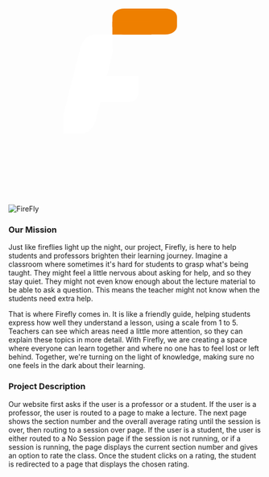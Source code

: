 <svg id="ewqlNbS3I4i1" xmlns="http://www.w3.org/2000/svg" xmlns:xlink="http://www.w3.org/1999/xlink" viewBox="0 0 300 300" shape-rendering="geometricPrecision" text-rendering="geometricPrecision"><rect width="48.422597" height="118.12179" rx="20" ry="20" transform="matrix(.775596 0.194338-.243052 0.970013 89.699662 103.972216)" fill="#fff" stroke-width="0"/><rect width="55.025679" height="30.657861" rx="10" ry="10" transform="translate(98.546311 156.429447)" fill="#fff" stroke-width="0"/><rect width="55.025679" height="21.120076" rx="0" ry="0" transform="translate(98.546312 156.429447)" fill="#fff" stroke-width="0"/><rect width="30" height="30" rx="0" ry="0" transform="matrix(.699839 0 0 0.766327 65 201.5)" fill="#fff" stroke-width="0"/><rect width="40.352164" height="40.132493" rx="0" ry="0" transform="matrix(.567554 0 0 0.458825 100 107.5)" fill="#fff" stroke-width="0"/><rect width="55.025679" height="30.657861" rx="10" ry="10" transform="matrix(1.38875 0 0 1 122.902032 76.842139)" fill="#ee7f00" stroke-width="0"/><rect width="20.54292" height="15.328931" rx="0" ry="0" transform="matrix(2.24533 0 0 1 122.902032 92.2)" fill="#ee7f00" stroke-width="0"/></svg>

![FireFly](https://github.com/Firefly-HackGT/firefly-pages/assets/59548615/b0a5d959-d6d5-4604-bc07-0d455ea32b72)

### Our Mission
Just like fireflies light up the night, our project, Firefly, is here to help students and professors brighten their learning journey. Imagine a classroom where sometimes it's hard for students to grasp what's being taught. They might feel a little nervous about asking for help, and so they stay quiet. They might not even know enough about the lecture material to be able to ask a question. This means the teacher might not know when the students need extra help.

That is where Firefly comes in. It is like a friendly guide, helping students express how well they understand a lesson, using a scale from 1 to 5. Teachers can see which areas need a little more attention, so they can explain these topics in more detail. With Firefly, we are creating a space where everyone can learn together and where no one has to feel lost or left behind. Together, we're turning on the light of knowledge, making sure no one feels in the dark about their learning.

### Project Description
Our website first asks if the user is a professor or a student. If the user is a professor, the user is routed to a page to make a lecture. The next page shows the section number and the overall average rating until the session is over, then routing to a session over page. If the user is a student, the user is either routed to a No Session page if the session is not running, or if a session is running, the page displays the current section number and gives an option to rate the class. Once the student clicks on a rating, the student is redirected to a page that displays the chosen rating.
